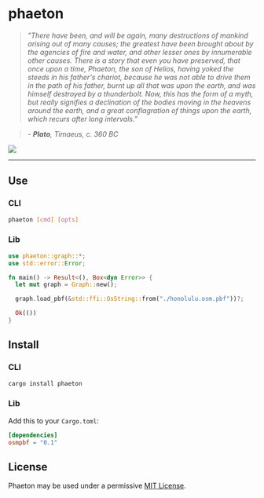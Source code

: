 # phaeton

> _"There have been, and will be again, many destructions of mankind arising out of many causes; the greatest have been brought about by the agencies of fire and water, and other lesser ones by innumerable other causes. There is a story that even you have preserved, that once upon a time, Phaeton, the son of Helios, having yoked the steeds in his father's chariot, because he was not able to drive them in the path of his father, burnt up all that was upon the earth, and was himself destroyed by a thunderbolt. Now, this has the form of a myth, but really signifies a declination of the bodies moving in the heavens around the earth, and a great conflagration of things upon the earth, which recurs after long intervals."_

> _- **Plato**, Timaeus, c. 360 BC_

![](https://i.imgur.com/f3LKXam.png)


---

## Use

### CLI

```sh
phaeton [cmd] [opts]
```

### Lib

```rust
use phaeton::graph::*;
use std::error::Error;

fn main() -> Result<(), Box<dyn Error>> {
  let mut graph = Graph::new();

  graph.load_pbf(&std::ffi::OsString::from("./honolulu.osm.pbf"))?;

  Ok(())
}
```

## Install

### CLI

```sh
cargo install phaeton
```

### Lib

Add this to your `Cargo.toml`:

```toml
[dependencies]
osmpbf = "0.1"
```

## License

Phaeton may be used under a permissive [MIT License](https://opensource.org/licenses/MIT).
